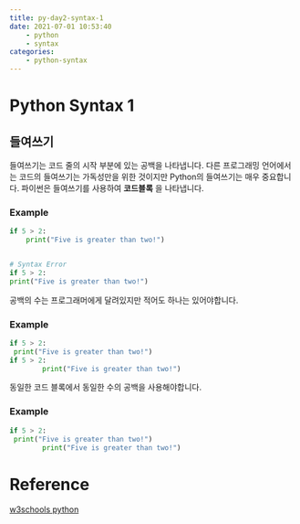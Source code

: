 ```yaml
---
title: py-day2-syntax-1
date: 2021-07-01 10:53:40
    - python 
    - syntax
categories: 
    - python-syntax
---
```


# Python Syntax 1
## 들여쓰기
들여쓰기는 코드 줄의 시작 부분에 있는 공백을 나타냅니다. 
다른 프로그래밍 언어에서는 코드의 들여쓰기는 가독성만을 위한 것이지만 Python의 들여쓰기는 매우 중요합니다. 
파이썬은 들여쓰기를 사용하여 **코드블록** 을 나타냅니다.

### Example
``` python
if 5 > 2:
    print("Five is greater than two!")


# Syntax Error
if 5 > 2:
print("Five is greater than two!")
```

공백의 수는 프로그래머에게 달려있지만 적어도 하나는 있어야합니다.

### Example
``` python
if 5 > 2:
 print("Five is greater than two!") 
if 5 > 2:
        print("Five is greater than two!") 
```

동일한 코드 블록에서 동일한 수의 공백을 사용해야합니다. 
### Example
``` python
if 5 > 2:
 print("Five is greater than two!")
        print("Five is greater than two!")
```


# Reference
[w3schools python](https://www.w3schools.com/python/python_syntax.asp)